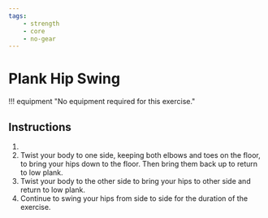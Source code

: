 ```yaml
---
tags:
    - strength
    - core
    - no-gear
---
```


#  Plank Hip Swing

!!! equipment "No equipment required for this exercise."

## Instructions

1. 
2. Twist your body to one side, keeping both elbows and toes on the floor, to bring your hips down to the floor.  Then bring them back up to return to low plank.
3. Twist your body to the other side to bring your hips to other side and return to low plank.
4. Continue to swing your hips from side to side for the duration of the exercise.